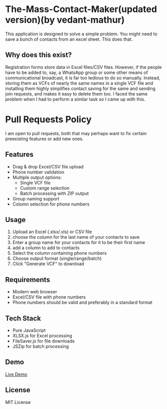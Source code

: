 # The-Mass-Contact-Maker(updated version)(by vedant-mathur)
This application is designed to solve a simple problem. You might need to save a bunch of contacts from an excel sheet. This does that.

## Why does this exist?

Registration forms store data in Excel files/CSV files. However, if the people have to be added to, say, a WhatsApp group or some other means of communicational broadcast, it is far too tedious to do so manually. Instead, storing them as VCFs of nearly the same names in a single VCF file and installing them highly simplifies contact saving for the same and sending join requests, and makes it easy to delete them too.
I faced the same problem when I had to perform a similar task so I came up with this.

# Pull Requests Policy
I am open to pull requests, both that may perhaps want to fix certain preexisting features or add new ones.

## Features

- Drag & drop Excel/CSV file upload
- Phone number validation
- Multiple output options:
  - Single VCF file
  - Custom range selection
  - Batch processing with ZIP output
- Group naming support
- Column selection for phone numbers

## Usage

1. Upload an Excel (.xlsx/.xls) or CSV file
2. choose the column for the last name of your contacts to save
3. Enter a group name for your contacts for it to be their first name
4. add a column to add to contacts
5. Select the column containing phone numbers
6. Choose output format (single/range/batch)
7. Click "Generate VCF" to download

## Requirements

- Modern web browser
- Excel/CSV file with phone numbers
- Phone numbers should be valid and preferably in a standard format

## Tech Stack

- Pure JavaScript
- XLSX.js for Excel processing
- FileSaver.js for file downloads
- JSZip for batch processing

## Demo

[Live Demo](https://vcf.aadit.cc)

## License

MIT License
